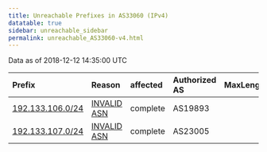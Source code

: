 ```yaml
---
title: Unreachable Prefixes in AS33060 (IPv4)
datatable: true
sidebar: unreachable_sidebar
permalink: unreachable_AS33060-v4.html
---
```


Data as of 2018-12-12 14:35:00 UTC


<div class="datatable-begin"></div>

| Prefix                                                     | Reason                                                                                                  | affected   | Authorized AS   |   MaxLength | Anchor                           |   unreachable /24s |
|:-----------------------------------------------------------|:--------------------------------------------------------------------------------------------------------|:-----------|:----------------|------------:|:---------------------------------|-------------------:|
| [192.133.106.0/24](https://stat.ripe.net/192.133.106.0/24) | [INVALID ASN](https://rpki-validator.ripe.net/announcement-preview?asn=AS33060&prefix=192.133.106.0/24) | complete   | AS19893         |           0 | [ARIN](unreachable_ARIN-v4.html) |                  1 |
| [192.133.107.0/24](https://stat.ripe.net/192.133.107.0/24) | [INVALID ASN](https://rpki-validator.ripe.net/announcement-preview?asn=AS33060&prefix=192.133.107.0/24) | complete   | AS23005         |           0 | [ARIN](unreachable_ARIN-v4.html) |                  1 |

<div class="datatable-end"></div>